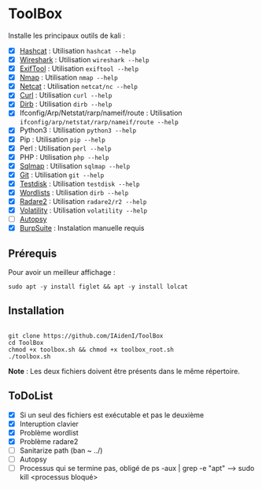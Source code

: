 # ToolBox
Installe les principaux outils de kali :
- [X] [Hashcat](https://www.kali.org/tools/hashcat/) : Utilisation `hashcat --help`
- [X] [Wireshark](https://www.kali.org/tools/wireshark/) : Utilisation `wireshark --help`
- [X] [ExifTool](https://www.kali.org/tools/libimage-exiftool-perl/) : Utilisation `exiftool --help`
- [X] [Nmap](https://www.kali.org/tools/nmap/) : Utilisation `nmap --help`
- [X] [Netcat](https://www.kali.org/tools/netcat/) : Utilisation `netcat/nc --help`
- [X] [Curl](https://www.kali.org/tools/curl/) : Utilisation `curl --help`
- [X] [Dirb](https://www.kali.org/tools/dirb/) : Utilisation `dirb --help`
- [X] Ifconfig/Arp/Netstat/rarp/nameif/route : Utilisation `ifconfig/arp/netstat/rarp/nameif/route --help`
- [X] Python3 : Utilisation `python3 --help`
- [X] Pip : Utilisation `pip --help`
- [X] Perl : Utilisation `perl --help`
- [X] PHP : Utilisation `php --help`
- [X] [Sqlmap](https://www.kali.org/tools/sqlmap/) : Utilisation `sqlmap --help`
- [X] [Git](https://www.kali.org/tools/git/) : Utilisation `git --help`
- [X] [Testdisk](https://www.kali.org/tools/testdisk/) : Utilisation `testdisk --help`
- [X] [Wordlists](https://github.com/00xBAD/kali-wordlists) : Utilisation `dirb --help`
- [X] [Radare2](https://github.com/radareorg/radare2) : Utilisation `radare2/r2 --help`
- [X] [Volatility](https://www.volatilityfoundation.org/) : Utilisation `volatility --help`
- [ ] [Autopsy](https://www.autopsy.com/)
- [X] [BurpSuite](https://portswigger.net/burp) : Instalation manuelle requis

## Prérequis
Pour avoir un meilleur affichage :
<pre><code>sudo apt -y install figlet && apt -y install lolcat</code></pre>

## Installation
<pre><code>
git clone https://github.com/IAidenI/ToolBox
cd ToolBox
chmod +x toolbox.sh && chmod +x toolbox_root.sh
./toolbox.sh
</code></pre>
**Note** : Les deux fichiers doivent être présents dans le même répertoire.

## ToDoList

- [X] Si un seul des fichiers est exécutable et pas le deuxième
- [X] Interuption clavier
- [X] Problème wordlist
- [X] Problème radare2
- [ ] Sanitarize path (ban ~ ../)
- [ ] Autopsy
- [ ] Processus qui se termine pas, obligé de ps -aux | grep -e "apt" --> sudo kill <processus bloqué>
